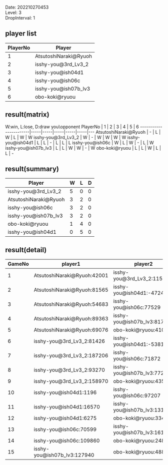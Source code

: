 Date: 202210270453  
Level: 3  
DropInterval: 1  
## player list
PlayerNo  |  Player
----------|-----------------------
1         |  AtsutoshiNaraki@Ryuoh
2         |  isshy-you@3rd_Lv3_2
3         |  isshy-you@ish04d1
4         |  isshy-you@ish06c
5         |  isshy-you@ish07b_lv3
6         |  obo-koki@ryuou
## result(matrix)
W:win, L:lose, D:draw
you\opponent PlayerNo  |  1  |  2  |  3  |  4  |  5  |  6
-----------------------|-----|-----|-----|-----|-----|---
AtsutoshiNaraki@Ryuoh  |  -  |  L  |  W  |  L  |  W  |  W
isshy-you@3rd_Lv3_2    |  W  |  -  |  W  |  W  |  W  |  W
isshy-you@ish04d1      |  L  |  L  |  -  |  L  |  L  |  L
isshy-you@ish06c       |  W  |  L  |  W  |  -  |  L  |  W
isshy-you@ish07b_lv3   |  L  |  L  |  W  |  W  |  -  |  W
obo-koki@ryuou         |  L  |  L  |  W  |  L  |  L  |  -
## result(summary)
Player                 |  W  |  L  |  D
-----------------------|-----|-----|---
isshy-you@3rd_Lv3_2    |  5  |  0  |  0
AtsutoshiNaraki@Ryuoh  |  3  |  2  |  0
isshy-you@ish06c       |  3  |  2  |  0
isshy-you@ish07b_lv3   |  3  |  2  |  0
obo-koki@ryuou         |  1  |  4  |  0
isshy-you@ish04d1      |  0  |  5  |  0
## result(detail)
GameNo  |  player1                      |  player2
--------|-------------------------------|-----------------------------
1       |  AtsutoshiNaraki@Ryuoh:42001  |  isshy-you@3rd_Lv3_2:115870
2       |  AtsutoshiNaraki@Ryuoh:81565  |  isshy-you@ish04d1:-4724
3       |  AtsutoshiNaraki@Ryuoh:54683  |  isshy-you@ish06c:77529
4       |  AtsutoshiNaraki@Ryuoh:89363  |  isshy-you@ish07b_lv3:81737
5       |  AtsutoshiNaraki@Ryuoh:69076  |  obo-koki@ryuou:41046
6       |  isshy-you@3rd_Lv3_2:81426    |  isshy-you@ish04d1:-5381
7       |  isshy-you@3rd_Lv3_2:187206   |  isshy-you@ish06c:71872
8       |  isshy-you@3rd_Lv3_2:93270    |  isshy-you@ish07b_lv3:77230
9       |  isshy-you@3rd_Lv3_2:158970   |  obo-koki@ryuou:43538
10      |  isshy-you@ish04d1:1196       |  isshy-you@ish06c:97207
11      |  isshy-you@ish04d1:16570      |  isshy-you@ish07b_lv3:131058
12      |  isshy-you@ish04d1:6275       |  obo-koki@ryuou:33479
13      |  isshy-you@ish06c:70599       |  isshy-you@ish07b_lv3:161011
14      |  isshy-you@ish06c:109860      |  obo-koki@ryuou:24897
15      |  isshy-you@ish07b_lv3:127940  |  obo-koki@ryuou:48864
